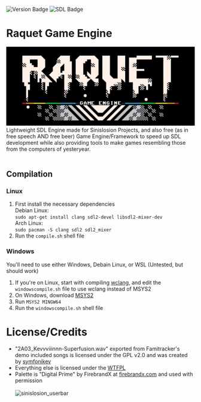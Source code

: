 ![Version Badge](https://img.shields.io/badge/Version-1.0.5-%2365aaff) ![SDL Badge](https://img.shields.io/badge/Backend-SDL2-%23dd6fff)<br>
# Raquet Game Engine
![Raquet Game Engine -- Logo by Chris S.](/raquetlogo.png)<br>
Lightweight SDL Engine made for Sinislosion Projects, and also free (as in free speech AND free beer) Game Engine/Framework to speed up SDL development while also providing tools to make games resembling those from the computers of yesteryear.
<br><br>

## Compilation
### Linux
1. First install the necessary dependencies<br>
	Debian Linux:<br>
	`sudo apt-get install clang sdl2-devel libsdl2-mixer-dev`<br>
    Arch Linux:<br>
	`sudo pacman -S clang sdl2 sdl2_mixer`
2. Run the `compile.sh` shell file

### Windows
You'll need to use either Windows, Debain Linux, or WSL (Untested, but should work)
1. If you're on Linux, start with compiling [wclang](https://github.com/tpoechtrager/wclang/tree/master), and edit the `windowscompile.sh` file to use wclang instead of MSYS2
3. On Windows, download [MSYS2](https://www.msys2.org/)
4. Run `MSYS2 MINGW64`
5. Run the `windowscompile.sh` shell file<br>

# License/Credits
- "2A03_Kevvviiinnn-Superfusion.wav" exported from Famitracker's demo included songs is licensed under the GPL v2.0 and was created by [symfonikev](https://www.youtube.com/watch?v=gvhjNV9uKl8)<br>
- Everything else is licensed under the [WTFPL](http://www.wtfpl.net/about/)
- Palette is "Digital Prime" by FirebrandX at [firebrandx.com](http://www.firebrandx.com/nespalettes.html) and used with permission<br><br>
![sinislosion_userbar](https://github.com/Sinislosion/Raquet/assets/144758323/def817b8-65ae-451c-ab79-ace6702e44ae)
